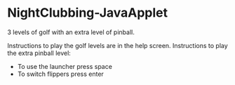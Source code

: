 NightClubbing-JavaApplet
========================

3 levels of golf with an extra level of pinball.  

Instructions to play the golf levels are in the help screen. 
Instructions to play the extra pinball level: 
- To use the launcher press space 	
- To switch flippers press enter
